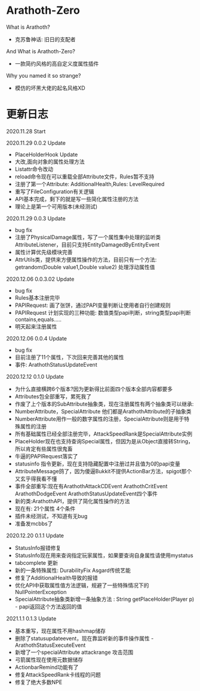 # Arathoth-Zero
What is Arathoth?
- 克苏鲁神话: 旧日的支配者

And What is Arathoth-Zero?
- 一款简约风格的高自定义度属性插件

Why you named it so strange?
- 模仿的坏黑大佬的起名风格XD

# 更新日志
2020.11.28 Start

2020.11.29 0.0.2 Update
- PlaceHolderHook Update
- 大改,面向对象的属性处理方法
- Listattr命令改动
- reload命令现在可以重载全部Attribute文件，Rules暂不支持
- 注册了第一个Attribute: AdditionalHealth,Rules: LevelRequired
- 重写了FileConfiguration有关逻辑
- API基本完成，剩下的就是写一些简化属性注册的方法
- 理论上是第一个可用版本(未经测试)

2020.11.29 0.0.3 Update
- bug fix
- 注册了PhysicalDamage属性，写了一个属性集中处理的监听类AttributeListener，目前只支持EntityDamagedByEntityEvent
- 属性计算优先级模块完善
- AttrUtils类，提供来方便属性操作的方法，目前只有一个方法: getrandom(Double value1,Double value2) 处理浮动属性值

2020.12.06 0.0.3.02 Update
- bug fix
- Rules基本注册完毕
- PAPIRequest: 画了张饼，通过PAPI变量判断让使用者自行创建规则
- PAPIRequest 计划实现的三种功能: 数值类型papi判断，string类型papi判断 contains,equals.....
- 明天起来注册属性

2020.12.06 0.0.4 Update
- bug fix
- 目前注册了11个属性，下次回来完善其他的属性
- 事件: ArathothStatusUpdateEvent

2020.12.12 0.1.0 Update
- 为什么直接横跨6个版本?因为更新得比前面四个版本全部内容都要多
- Attributes包全部重写，累死我了
- 作废了上个版本的SubAttribute抽象类，现在注册属性有两个抽象类可以继承:
- NumberAttribute，SpecialAttribute 他们都是ArathothAttribute的子抽象类
- NumberAttribute用作一般的数字属性的注册，SpecialAttribute则是用于特殊属性的注册
- 所有基础属性已经全部注册完毕，AttackSpeedRank是SpecialAttribute实例
- PlaceHolder现在也支持查询Special属性，但因为是从Object直接转String，所以肯定有些属性很鬼畜
- 牛逼的PAPIRequest落实了
- statusinfo 指令更新，现在支持隐藏配置中注册过并且值为0的papi变量
- AttributeMessage鸽了，因为傻逼Bukkit不提供ActionBar方法，spigot那个又玄乎得我看不懂
- 事件全部重写:现在有ArathothAttackCDEvent ArathothCritEvent ArathothDodgeEvent ArathothStatusUpdateEvent四个事件
- 新的类:ArathothAPI，提供了简化属性操作的方法
- 现在有: 21个属性 4个条件
- 插件未经测试，不知道有无bug
- 准备发mcbbs了

2020.12.20 0.1.1 Update
- StatusInfo报错修复
- StatusInfo现在用来查询指定玩家属性，如果要查询自身属性请使用mystatus
- tabcomplete 更新
- 新的一条特殊属性: DurabilityFix  Asgard传统艺能
- 修复了AdditionalHealth导致的报错
- 优化API中获取属性值方法逻辑，规避了一些特殊情况下的NullPointerException
- SpecialAttribute抽象类新增一条抽象方法 : String getPlaceHolder(Player p) - papi返回这个方法返回的值

2021.1.1 0.1.3 Update
- 基本重写，现在属性不用hashmap储存
- 删除了statusupdateevent，现在靠监听新的事件操作属性 - ArathothStatusExecuteEvent
- 新增了一个specialAttribute attackrange 攻击范围
- 弓箭属性现在使用元数据储存
- ActionbarRemind功能有了
- 修复AttackSpeedRank卡线程的问题
- 修复了绝大多数NPE

